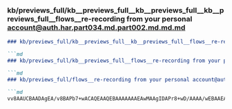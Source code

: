 ### kb/previews_full/kb__previews_full__kb__previews_full__kb__previews_full__flows__re-recording from your personal account@auth.har.part034.md.part002.md.md.md

```md
### kb/previews_full/kb__previews_full__kb__previews_full__flows__re-recording from your personal account@auth.har.part034.md.part002.md.md

```md
### kb/previews_full/kb__previews_full__flows__re-recording from your personal account@auth.har.part034.md.part002.md

```md
### kb/previews_full/flows__re-recording from your personal account@auth.har.part034.md (part 002)

```md
vv8AAUCBAADAgEA/v8BAPb7+wACAQEAAQEBAAAAAAAEAwMAAgIDAPr8+wD/AAAA/wEBAAEAAQD8/v0
```

```

```

```

```
